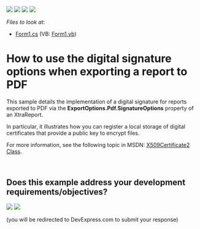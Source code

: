 <!-- default badges list -->
![](https://img.shields.io/endpoint?url=https://codecentral.devexpress.com/api/v1/VersionRange/128604108/13.1.6%2B)
[![](https://img.shields.io/badge/Open_in_DevExpress_Support_Center-FF7200?style=flat-square&logo=DevExpress&logoColor=white)](https://supportcenter.devexpress.com/ticket/details/E4191)
[![](https://img.shields.io/badge/📖_How_to_use_DevExpress_Examples-e9f6fc?style=flat-square)](https://docs.devexpress.com/GeneralInformation/403183)
[![](https://img.shields.io/badge/💬_Leave_Feedback-feecdd?style=flat-square)](#does-this-example-address-your-development-requirementsobjectives)
<!-- default badges end -->
<!-- default file list -->
*Files to look at*:

* [Form1.cs](./CS/pdf-signature-sample/Form1.cs) (VB: [Form1.vb](./VB/pdf-signature-sample/Form1.vb))
<!-- default file list end -->
# How to use the digital signature options when exporting a report to PDF


<p>This sample details the implementation of a digital signature for reports exported to PDF via the <strong>ExportOptions.Pdf.SignatureOptions</strong> property of an XtraReport.</p><p>In particular, it illustrates how you can register a local storage of digital certificates that provide a public key to encrypt files.</p><p>For more information, see the following topic in MSDN: <a href="http://msdn.microsoft.com/en-us/library/system.security.cryptography.x509certificates.x509certificate2.aspx"><u>X509Certificate2 Class</u></a>.</p>

<br/>


<!-- feedback -->
## Does this example address your development requirements/objectives?

[<img src="https://www.devexpress.com/support/examples/i/yes-button.svg"/>](https://www.devexpress.com/support/examples/survey.xml?utm_source=github&utm_campaign=reporting-winforms-export-pdf-digital-signature&~~~was_helpful=yes) [<img src="https://www.devexpress.com/support/examples/i/no-button.svg"/>](https://www.devexpress.com/support/examples/survey.xml?utm_source=github&utm_campaign=reporting-winforms-export-pdf-digital-signature&~~~was_helpful=no)

(you will be redirected to DevExpress.com to submit your response)
<!-- feedback end -->
